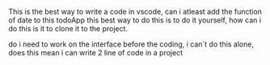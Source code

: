 This is the best way to write a code in vscode, can i atleast add the function of date to this todoApp this best way to do this is to do it yourself, how can i do this is it to clone it to the project. 


do i need to work on the interface before the coding, i can`t do this alone, does this mean i can write 2 line of code in a project 
